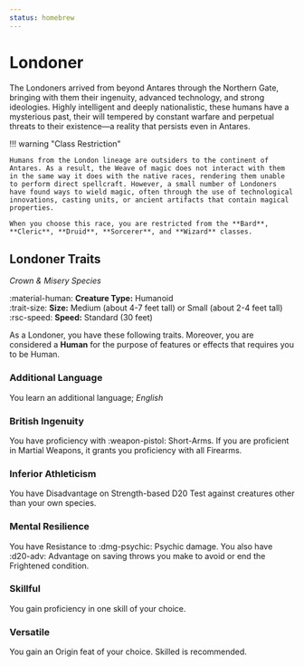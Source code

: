 ```yaml
---
status: homebrew
---
```


# Londoner

The Londoners arrived from beyond Antares through the Northern Gate, bringing with them their ingenuity, advanced technology, and strong ideologies. Highly intelligent and deeply nationalistic, these humans have a mysterious past, their will tempered by constant warfare and perpetual threats to their existence—a reality that persists even in Antares.

!!! warning "Class Restriction"

    Humans from the London lineage are outsiders to the continent of Antares. As a result, the Weave of magic does not interact with them in the same way it does with the native races, rendering them unable to perform direct spellcraft. However, a small number of Londoners have found ways to wield magic, often through the use of technological innovations, casting units, or ancient artifacts that contain magical properties.

    When you choose this race, you are restricted from the **Bard**, **Cleric**, **Druid**, **Sorcerer**, and **Wizard** classes.

## Londoner Traits

*Crown & Misery Species*

:material-human: **Creature Type:** Humanoid  
:trait-size: **Size:** Medium (about 4-7 feet tall) or Small (about 2-4 feet tall)  
:rsc-speed: **Speed:** Standard (30 feet)

As a Londoner, you have these following traits. Moreover, you are considered a **Human** for the purpose of features or effects that requires you to be Human.

### Additional Language

You learn an additional language; *English*

### British Ingenuity

You have proficiency with :weapon-pistol: Short-Arms. If you are proficient in Martial Weapons, it grants you proficiency with all Firearms.

### Inferior Athleticism

You have Disadvantage on Strength-based D20 Test against creatures other than your own species.

### Mental Resilience

You have Resistance to :dmg-psychic: Psychic damage. You also have :d20-adv: Advantage on saving throws you make to avoid or end the Frightened condition.

### Skillful

You gain proficiency in one skill of your choice.

### Versatile

You gain an Origin feat of your choice. Skilled is recommended.
